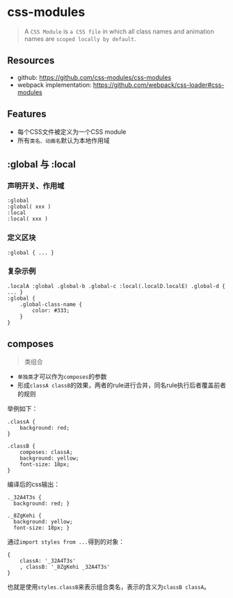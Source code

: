 # css-modules

> A `CSS Module` is `a CSS file` in which all class names and animation names are `scoped locally by default`. 

## Resources

* github: <https://github.com/css-modules/css-modules>
* webpack implementation: <https://github.com/webpack/css-loader#css-modules>


## Features

* 每个CSS文件被定义为一个CSS module
* 所有`类名、动画名`默认为本地作用域



## :global 与 :local

### 声明开关、作用域

    :global
    :global( xxx )
    :local
    :local( xxx )

### 定义区块

    :global { ... }


### 复杂示例

    .localA :global .global-b .global-c :local(.localD.localE) .global-d { ... }
    :global {
        .global-class-name {
            color: #333;
        }
    }



## composes

> 类组合

* `单独类`才可以作为`composes`的参数
* 形成`classA classB`的效果，两者的rule进行合并，同名rule执行后者覆盖前者的规则

举例如下：

	.classA {
		background: red;
	}

	.classB {
		composes: classA;
		background: yellow;
		font-size: 18px;
	}

编译后的css输出：

	._32A4T3s {
	  background: red; }

	._8ZgKehi {
	  background: yellow;
	  font-size: 18px; }

通过`import styles from ...`得到的对象：

	{
		classA: '_32A4T3s'
		, classB: '_8ZgKehi _32A4T3s'
	}
	
也就是使用`styles.classB`来表示组合类名，表示的含义为`classB classA`。


